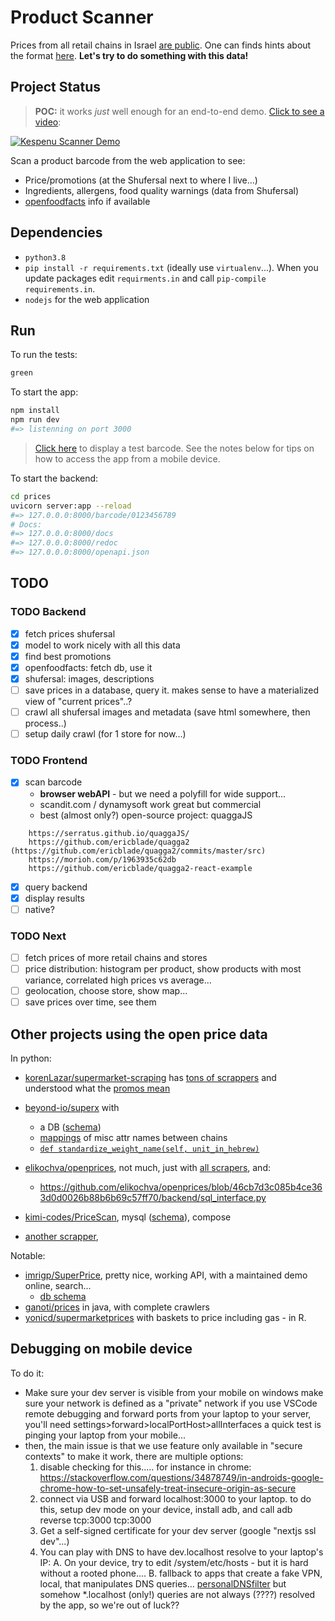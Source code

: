 # Product Scanner
Prices from all retail chains in Israel [are public](www.gov.il/he/Departments/legalInfo/cpfta_prices_regulations). One can finds hints about the format [here](https://www.nevo.co.il/law_html/law01/501_131.htm). **Let's try to do something with this data!**

## Project Status
> **POC:** it works _just_ well enough for an end-to-end demo. [Click to see a video](https://youtube.com/shorts/M2fvLbaYfqc?feature=share
):


[![Kespenu Scanner Demo](https://img.youtube.com/vi/M2fvLbaYfqc/0.jpg)](http://www.youtube.com/watch?v=M2fvLbaYfqc)



Scan a product barcode from the web application to see:
- Price/promotions (at the Shufersal next to where I live...) 
- Ingredients, allergens, food quality warnings (data from Shufersal)
- [openfoodfacts](https://world.openfoodfacts.org/) info if available

## Dependencies
- `python3.8`
- `pip install -r requirements.txt` (ideally use `virtualenv`...). When you update packages edit `requirments.in` and call `pip-compile requirements.in`.
- `nodejs` for the web application

## Run
To run the tests:

```bash
green
```

To start the app:

```bash
npm install
npm run dev
#=> listenning on port 3000

```

> [Click here](https://developer.mozilla.org/en-US/docs/Web/API/Barcode_Detection_API/ean-13.png) to display a test barcode. See the notes below for tips on how to access the app from a mobile device.

To start the backend:

```bash
cd prices
uvicorn server:app --reload
#=> 127.0.0.0:8000/barcode/0123456789
# Docs:
#=> 127.0.0.0:8000/docs
#=> 127.0.0.0:8000/redoc
#=> 127.0.0.0:8000/openapi.json
```

## TODO
### TODO Backend
- [x] fetch prices shufersal
- [x] model to work nicely with all this data
- [x] find best promotions
- [x] openfoodfacts: fetch db, use it
- [x] shufersal: images, descriptions
- [ ] save prices in a database, query it. makes sense to have a materialized view of "current prices"..?
- [ ] crawl all shufersal images and metadata (save html somewhere, then process..)
- [ ] setup daily crawl (for 1 store for now...)

### TODO Frontend
- [x] scan barcode
    * **browser webAPI** - but we need a polyfill for wide support...   
    * scandit.com / dynamysoft work great but commercial
    * best (almost only?) open-source project: quaggaJS

```
    https://serratus.github.io/quaggaJS/
    https://github.com/ericblade/quagga2 (https://github.com/ericblade/quagga2/commits/master/src)
    https://morioh.com/p/1963935c62db
    https://github.com/ericblade/quagga2-react-example
```

- [x] query backend
- [x] display results
- [ ] native?

### TODO Next
- [ ] fetch prices of more retail chains and stores
- [ ] price distribution: histogram per product, show products with most variance, correlated high prices vs average...
- [ ] geolocation, choose store, show map...
- [ ] save prices over time, see them

## Other projects using the open price data
In python:
- [korenLazar/supermarket-scraping](https://github.com/korenLazar/supermarket-scraping) has [tons of scrappers](https://github.com/korenLazar/supermarket-scraping/blob/8a726ff605759beab0f19baaa6d0a926ae2fdf4d/chains/) and understood what the [promos mean](https://github.com/korenLazar/supermarket-scraping/blob/8a726ff605759beab0f19baaa6d0a926ae2fdf4d/promotion.py)

- [beyond-io/superx](https://github.com/beyond-io/superx) with
  * a DB ([schema](https://github.com/beyond-io/superx/blob/bf81c98cb1541c25e16b6800b09ba8fa8c63b968/superx/models/__init__.py))
  * [mappings](https://github.com/beyond-io/superx/blob/bf81c98cb1541c25e16b6800b09ba8fa8c63b968/superx/app.py) of misc attr names between chains
  * [`def standardize_weight_name(self, unit_in_hebrew)`](https://github.com/beyond-io/superx/blob/bf81c98cb1541c25e16b6800b09ba8fa8c63b968/superx/information_extractors/item_info_extractor.py#L245)
- [elikochva/openprices](https://github.com/elikochva/openprices), not much, just with [all scrapers](https://github.com/elikochva/openprices/blob/46cb7d3c085b4ce363d0d0026b88b6b69c57ff70/backend/web_scraper.py), and:
  * https://github.com/elikochva/openprices/blob/46cb7d3c085b4ce363d0d0026b88b6b69c57ff70/backend/sql_interface.py
- [kimi-codes/PriceScan](https://github.com/kimi-codes/PriceScan), mysql ([schema](https://github.com/kimi-codes/PriceScan/blob/8447b4a7babac02f032f664c2af616a71dc12b99/db/init/init.sql)), compose
- [another scrapper](https://github.com/akariv/kan-data-analysis), 


Notable:
- [imrigp/SuperPrice](https://github.com/imrigp/SuperPrice), pretty nice, working API, with a maintained demo online, search...
  * [db schema](https://github.com/imrigp/SuperPrice/blob/82df5d1c20866e67d37db61c5c31231be07b26df/super-price-api/src/main/java/database/Database.java)
- [ganoti/prices](https://github.com/ganoti/prices) in java, with complete crawlers
- [yonicd/supermarketprices](https://github.com/yonicd/supermarketprices) with baskets to price including gas - in R.



## Debugging on mobile device
To do it:
- Make sure your dev server is visible from your mobile
  on windows make sure your network is defined as a "private" network
  if you use VSCode remote debugging and forward ports from your laptop to your server,
    you'll need settings>forward>localPortHost>allInterfaces
  a quick test is pinging your laptop from your mobile...
- then, the main issue is that we use feature only available in "secure contexts"
  to make it work, there are multiple options:
  1. disable checking for this..... for instance in chrome:
     https://stackoverflow.com/questions/34878749/in-androids-google-chrome-how-to-set-unsafely-treat-insecure-origin-as-secure
  2. connect via USB and forward localhost:3000 to your laptop.
       to do this, setup dev mode on your device, install adb, and call
       adb reverse tcp:3000 tcp:3000
  3. Get a self-signed certificate for your dev server (google "nextjs ssl dev"...)
  4. You can play with DNS to have dev.localhost resolve to your laptop's IP:
     A. On your device, try to edit /system/etc/hosts - but it is hard without a rooted phone....
     B. fallback to apps that create a fake VPN, local, that manipulates DNS queries...
        [personalDNSfilter](https://www.zenz-solutions.de/help/)
        but somehow *.localhost (only!) queries are not always (????) resolved by the app,
        so we're out of luck??
